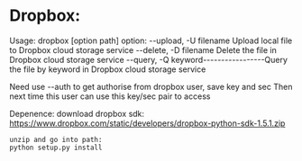 Dropbox:
===============================
Usage:
dropbox [option path]
	option:
	--upload, -U filename                       Upload local file to Dropbox cloud storage service
	--delete, -D filename                        Delete the file in Dropbox cloud storage service
	--query, -Q keyword-----------------Query the file by keyword in Dropbox cloud storage service


Need use --auth to get authorise from dropbox user, save key and sec
Then next time this user can use this key/sec pair to access

Depenence:
    download dropbox sdk:
    https://www.dropbox.com/static/developers/dropbox-python-sdk-1.5.1.zip

    unzip and go into path:
    python setup.py install
